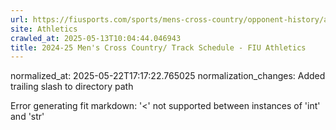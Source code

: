 ```yaml
---
url: https://fiusports.com/sports/mens-cross-country/opponent-history/ave-maria-university/486/
site: Athletics
crawled_at: 2025-05-13T10:04:44.046943
title: 2024-25 Men's Cross Country/ Track Schedule - FIU Athletics
---
```

normalized_at: 2025-05-22T17:17:22.765025
normalization_changes: Added trailing slash to directory path

Error generating fit markdown: '<' not supported between instances of 'int' and 'str'